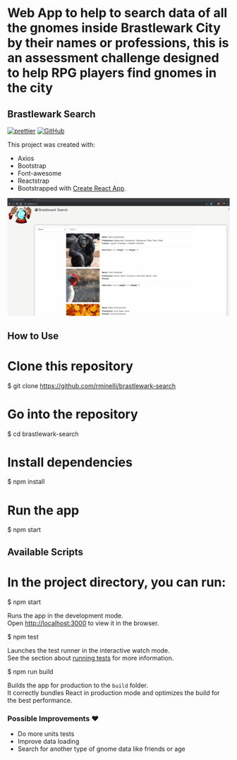# Web App to help to search data of all the gnomes inside Brastlewark City by their names or professions, this is an assessment challenge designed to help RPG players find gnomes in the city

## Brastlewark Search

[![prettier](https://img.shields.io/badge/styled%20with-prettier-ff69b4.svg)](https://github.com/prettier/prettier)
[![GitHub](https://img.shields.io/github/license/mtxr/vscode-sqltools?style=flat-square)](https://github.com/rminelli/brastlewark-search/blob/master/LICENSE)

This project was created with:

- Axios
- Bootstrap
- Font-awesome
- Reactstrap
- Bootstrapped with [Create React App](https://github.com/facebook/create-react-app).

![](preview.gif)

## How to Use

# Clone this repository
$ git clone https://github.com/rminelli/brastlewark-search

# Go into the repository
$ cd brastlewark-search

# Install dependencies
$ npm install

# Run the app
$ npm start

## Available Scripts

# In the project directory, you can run:
$ npm start

Runs the app in the development mode.<br>
Open [http://localhost:3000](http://localhost:3000) to view it in the browser.

$ npm test

Launches the test runner in the interactive watch mode.<br>
See the section about [running tests](https://facebook.github.io/create-react-app/docs/running-tests) for more information.

$ npm run build

Builds the app for production to the `build` folder.<br>
It correctly bundles React in production mode and optimizes the build for the best performance.

### Possible Improvements ❤️

- Do more units tests
- Improve data loading
- Search for another type of gnome data like friends or age
